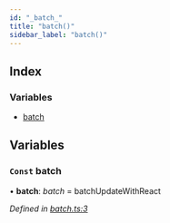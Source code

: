 ```yaml
---
id: "_batch_"
title: "batch()"
sidebar_label: "batch()"
---
```


## Index

### Variables

* [batch](_batch_.md#const-batch)

## Variables

### `Const` batch

• **batch**: *batch* = batchUpdateWithReact

*Defined in [batch.ts:3](https://github.com/unadlib/reactant/blob/8437ba9b/packages/reactant/src/batch.ts#L3)*
